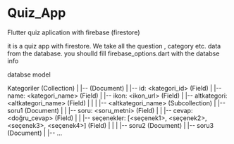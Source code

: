# Quiz_App
Flutter quiz aplication with firebase (firestore)

it is a quiz app with firestore. We take all the question , category etc. data from the database.
you shoulld fill  firebase_options.dart with the databse info 

databse model

Kategoriler (Collection)
  |
  |-- <kategori> (Document)
  |     |-- id: <kategori_id> (Field)
  |     |-- name: <kategori_name> (Field)
  |     |-- ikon: <ikon_url> (Field)
  |     |-- altkategori: <altkategori_name> (Field)
  |     |
  |     |-- <altkategori_name> (Subcollection)
  |           |-- soru1 (Document)
  |           |     |-- soru: <soru_metni> (Field)
  |           |     |-- cevap: <doğru_cevap> (Field)
  |           |     |-- seçenekler: [<seçenek1>, <seçenek2>, <seçenek3>, <seçenek4>] (Field)
  |           |
  |           |-- soru2 (Document)
  |           |-- soru3 (Document)
  |           |-- ...
